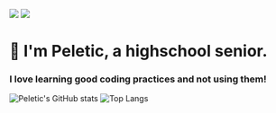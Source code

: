 ![](https://komarev.com/ghpvc/?username=Peletic) ![](https://img.shields.io/github/followers/Peletic)

# 👋 I'm Peletic, a highschool senior. 
### I love learning good coding practices and not using them!

![Peletic's GitHub stats](https://readme-stats-tau-swart.vercel.app/api?username=peletic&theme=tokyonight&include_all_commits=true) ![Top Langs](https://readme-stats-tau-swart.vercel.app/api/top-langs/?username=Peletic&theme=tokyonight)
